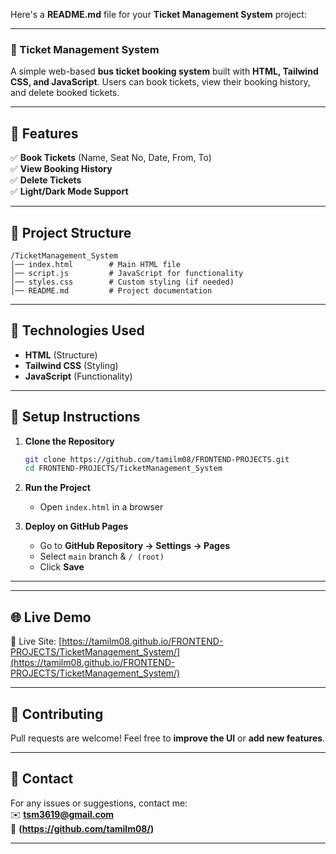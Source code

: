 Here's a **README.md** file for your **Ticket Management System** project:  


---

### 🚌 Ticket Management System  

A simple web-based **bus ticket booking system** built with **HTML, Tailwind CSS, and JavaScript**. Users can book tickets, view their booking history, and delete booked tickets.

---

## 🚀 Features  
✅ **Book Tickets** (Name, Seat No, Date, From, To)  
✅ **View Booking History**  
✅ **Delete Tickets**  
✅ **Light/Dark Mode Support**  

---

## 📂 Project Structure  
```
/TicketManagement_System  
│── index.html        # Main HTML file  
│── script.js         # JavaScript for functionality  
│── styles.css        # Custom styling (if needed)  
│── README.md         # Project documentation  
```

---

## 🎨 Technologies Used  
- **HTML** (Structure)  
- **Tailwind CSS** (Styling)  
- **JavaScript** (Functionality)  

---

## 🔧 Setup Instructions  
1. **Clone the Repository**  
   ```bash
   git clone https://github.com/tamilm08/FRONTEND-PROJECTS.git
   cd FRONTEND-PROJECTS/TicketManagement_System
   ```

2. **Run the Project**  
   - Open `index.html` in a browser  

3. **Deploy on GitHub Pages**  
   - Go to **GitHub Repository → Settings → Pages**  
   - Select `main` branch & `/ (root)`  
   - Click **Save**  

---



---

## 🌐 Live Demo  
🔗 Live Site: [https://tamilm08.github.io/FRONTEND-PROJECTS/TicketManagement_System/](https://tamilm08.github.io/FRONTEND-PROJECTS/TicketManagement_System/)


---

## 🤝 Contributing  
Pull requests are welcome! Feel free to **improve the UI** or **add new features**.  

---

## 📧 Contact  
For any issues or suggestions, contact me:  
✉️ **tsm3619@gmail.com**  
🔗 **(https://github.com/tamilm08/)**  

---
